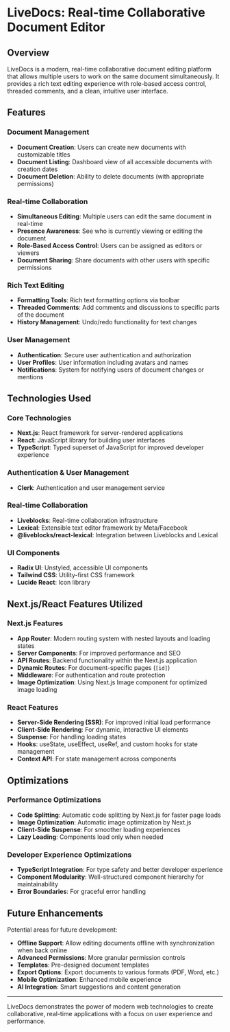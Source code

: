 # LiveDocs: Real-time Collaborative Document Editor

## Overview
LiveDocs is a modern, real-time collaborative document editing platform that allows multiple users to work on the same document simultaneously. It provides a rich text editing experience with role-based access control, threaded comments, and a clean, intuitive user interface.

## Features

### Document Management
- **Document Creation**: Users can create new documents with customizable titles
- **Document Listing**: Dashboard view of all accessible documents with creation dates
- **Document Deletion**: Ability to delete documents (with appropriate permissions)

### Real-time Collaboration
- **Simultaneous Editing**: Multiple users can edit the same document in real-time
- **Presence Awareness**: See who is currently viewing or editing the document
- **Role-Based Access Control**: Users can be assigned as editors or viewers
- **Document Sharing**: Share documents with other users with specific permissions

### Rich Text Editing
- **Formatting Tools**: Rich text formatting options via toolbar
- **Threaded Comments**: Add comments and discussions to specific parts of the document
- **History Management**: Undo/redo functionality for text changes

### User Management
- **Authentication**: Secure user authentication and authorization
- **User Profiles**: User information including avatars and names
- **Notifications**: System for notifying users of document changes or mentions

## Technologies Used

### Core Technologies
- **Next.js**: React framework for server-rendered applications
- **React**: JavaScript library for building user interfaces
- **TypeScript**: Typed superset of JavaScript for improved developer experience

### Authentication & User Management
- **Clerk**: Authentication and user management service

### Real-time Collaboration
- **Liveblocks**: Real-time collaboration infrastructure
- **Lexical**: Extensible text editor framework by Meta/Facebook
- **@liveblocks/react-lexical**: Integration between Liveblocks and Lexical

### UI Components
- **Radix UI**: Unstyled, accessible UI components
- **Tailwind CSS**: Utility-first CSS framework
- **Lucide React**: Icon library

## Next.js/React Features Utilized

### Next.js Features
- **App Router**: Modern routing system with nested layouts and loading states
- **Server Components**: For improved performance and SEO
- **API Routes**: Backend functionality within the Next.js application
- **Dynamic Routes**: For document-specific pages (`[id]`)
- **Middleware**: For authentication and route protection
- **Image Optimization**: Using Next.js Image component for optimized image loading

### React Features
- **Server-Side Rendering (SSR)**: For improved initial load performance
- **Client-Side Rendering**: For dynamic, interactive UI elements
- **Suspense**: For handling loading states
- **Hooks**: useState, useEffect, useRef, and custom hooks for state management
- **Context API**: For state management across components

## Optimizations

### Performance Optimizations
- **Code Splitting**: Automatic code splitting by Next.js for faster page loads
- **Image Optimization**: Automatic image optimization by Next.js
- **Client-Side Suspense**: For smoother loading experiences
- **Lazy Loading**: Components load only when needed

### Developer Experience Optimizations
- **TypeScript Integration**: For type safety and better developer experience
- **Component Modularity**: Well-structured component hierarchy for maintainability
- **Error Boundaries**: For graceful error handling

## Future Enhancements
Potential areas for future development:

- **Offline Support**: Allow editing documents offline with synchronization when back online
- **Advanced Permissions**: More granular permission controls
- **Templates**: Pre-designed document templates
- **Export Options**: Export documents to various formats (PDF, Word, etc.)
- **Mobile Optimization**: Enhanced mobile experience
- **AI Integration**: Smart suggestions and content generation

---

LiveDocs demonstrates the power of modern web technologies to create collaborative, real-time applications with a focus on user experience and performance.